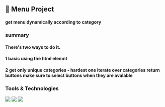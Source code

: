 <h2>
  🚀 Menu Project 
</h2> 
<h4>  get menu dynamically according to category </h4>

<h3>summary</h3>
<h4>There's two ways to do it.</h4>
<h4>1 basic using the html elemnt</h4>
<h4>2 get only unique categories - hardest one
      iterate over categories return buttons
      make sure to select buttons when they are avalable</h4>

<h3>Tools & Technologies</h3>
<p>
  <img src="https://img.shields.io/badge/HTML5-E34F26?style=for-the-badge&logo=html5&logoColor=white">
  <img src="https://img.shields.io/badge/CSS3-1572B6?style=for-the-badge&logo=css3&logoColor=white">
  <img src="https://img.shields.io/badge/JavaScript-F7DF1E?style=for-the-badge&logo=javascript&logoColor=black">
</p>
